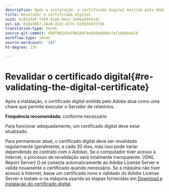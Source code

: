 ```yaml
---
description: Após a instalação, o certificado digital emitido pelo Adobe atua como uma chave que permite executar o Servidor de relatórios.
title: Revalidar o certificado digital
uuid: 6c8533df-f459-41eb-84ac-344bad9fecdc
exl-id: 810e3057-26a9-413c-b77c-525035d37756
translation-type: tm+mt
source-git-commit: d9df90242ef96188f4e4b5e6d04cfef196b0a628
workflow-type: tm+mt
source-wordcount: '147'
ht-degree: 13%

---
```


# Revalidar o certificado digital{#re-validating-the-digital-certificate}

Após a instalação, o certificado digital emitido pelo Adobe atua como uma chave que permite executar o Servidor de relatórios.

**Frequência recomendada:** conforme necessário

Para funcionar adequadamente, um certificado digital deve estar atualizado.

Para permanecer atual, o certificado digital deve ser revalidado regularmente (geralmente, a cada 30 dias, mas isso pode variar dependendo do contrato com o Adobe). Se o computador tiver acesso à Internet, o processo de revalidação será totalmente transparente. [!DNL Report Server] O se conecta automaticamente ao Adobe License Server e valida novamente o certificado quando necessário. Se a máquina não tiver acesso à Internet, baixe um certificado novo e validado do Adobe License Server e instale-o na máquina usando as etapas fornecidas em [Download e instalação do certificado digital](../../../home/c-rpt-oview/c-inst-rpt/c-install-dig-cert/c-install-dig-cert.md#concept-5a61fc67df3643598c7c403962075f76).
